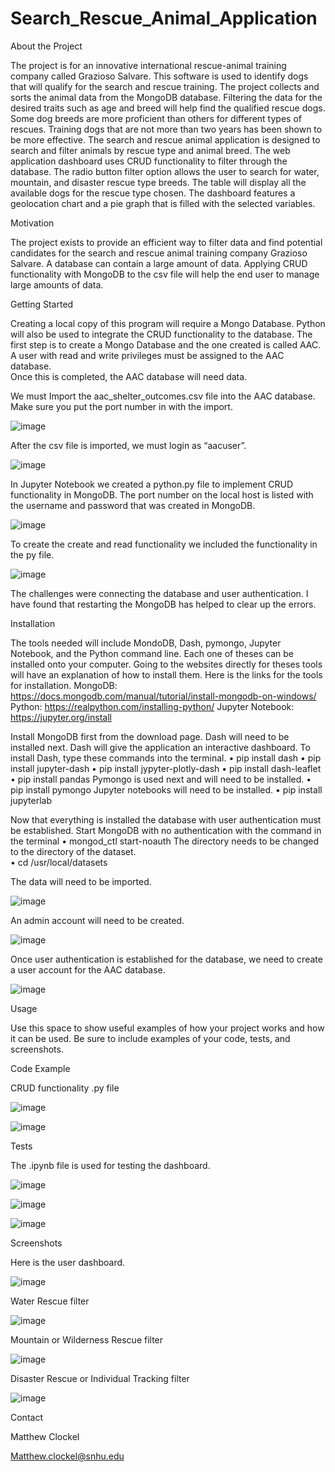 # Search_Rescue_Animal_Application
About the Project

The project is for an innovative international rescue-animal training company called Grazioso Salvare.  This software is used to identify dogs that will qualify for the search and rescue training.  The project collects and sorts the animal data from the MongoDB database.  Filtering the data for the desired traits such as age and breed will help find the qualified rescue dogs.   Some dog breeds are more proficient than others for different types of rescues.  Training dogs that are not more than two years has been shown to be more effective.
The search and rescue animal application is designed to search and filter animals by rescue type and animal breed.  The web application dashboard uses CRUD functionality to filter through the database.  The radio button filter option allows the user to search for water, mountain, and disaster rescue type breeds.  The table will display all the available dogs for the rescue type chosen.  The dashboard features a geolocation chart and a pie graph that is filled with the selected variables. 

Motivation

The project exists to provide an efficient way to filter data and find potential candidates for the search and rescue animal training company Grazioso Salvare.  A database can contain a large amount of data.  Applying CRUD functionality with MongoDB to the csv file will help the end user to manage large amounts of data.

Getting Started

Creating a local copy of this program will require a Mongo Database.  Python will also be used to integrate the CRUD functionality to the database.  The first step is to create a Mongo Database and the one created is called AAC.  A user with read and write privileges must be assigned to the AAC database.  
Once this is completed, the AAC database will need data. 

 We must Import the aac_shelter_outcomes.csv file into the AAC database.  Make sure you put the port number in with the import.
 
 ![image](https://user-images.githubusercontent.com/35537679/130328182-392f5093-b40c-4b48-a2e7-3188a0a695f5.png)

After the csv file is imported, we must login as “aacuser”.

![image](https://user-images.githubusercontent.com/35537679/130328191-c2d5b0af-a50a-493f-97b5-0196a836363e.png)

In Jupyter Notebook we created a python.py file to implement CRUD functionality in MongoDB.  The port number on the local host is listed with the username and password that was created in MongoDB.

![image](https://user-images.githubusercontent.com/35537679/130328197-ebc0e0d5-1e53-4b7a-ad28-0b45885c5d97.png)

To create the create and read functionality we included the functionality in the py file.

![image](https://user-images.githubusercontent.com/35537679/130328206-416d56cd-ee06-4a38-bfb4-4c069482e1b2.png)

The challenges were connecting the database and user authentication.  I have found that restarting the MongoDB has helped to clear up the errors.

Installation

The tools needed will include MondoDB, Dash, pymongo, Jupyter Notebook, and the Python command line.  Each one of theses can be installed onto your computer.  Going to the websites directly for theses tools will have an explanation of how to install them.  Here is the links for the tools for installation.
MongoDB:
https://docs.mongodb.com/manual/tutorial/install-mongodb-on-windows/
Python:
https://realpython.com/installing-python/
Jupyter Notebook:
https://jupyter.org/install

Install MongoDB first from the download page.  Dash will need to be installed next.  Dash will give the application an interactive dashboard. To install Dash, type these commands into the terminal.
•	pip install dash
•	pip install jupyter-dash
•	pip install jypyter-plotly-dash
•	pip install dash-leaflet
•	pip install pandas
Pymongo is used next and will need to be installed.
•	pip install pymongo
Jupyter notebooks will need to be installed.
•	pip install jupyterlab

Now that everything is installed the database with user authentication must be established.
Start MongoDB with no authentication with the command in the terminal
•	mongod_ctl start-noauth
The directory needs to be changed to the directory of the dataset.  
•	cd /usr/local/datasets

The data will need to be imported.

![image](https://user-images.githubusercontent.com/35537679/130328225-ff486da7-6619-4d5f-a81b-cace2752d372.png)

An admin account will need to be created.

![image](https://user-images.githubusercontent.com/35537679/130328228-6ad99a50-370e-4da0-9973-53aac5647b9d.png)

Once user authentication is established for the database, we need to create a user account for the AAC database.

![image](https://user-images.githubusercontent.com/35537679/130328239-70468551-76ee-466a-9cd1-fbdb354bacad.png)

Usage

Use this space to show useful examples of how your project works and how it can be used. Be sure to include examples of your code, tests, and screenshots.

Code Example

CRUD functionality .py file

![image](https://user-images.githubusercontent.com/35537679/130328250-4c28a66e-ab90-43b5-be22-928bef9063d8.png)

![image](https://user-images.githubusercontent.com/35537679/130328255-1020a588-f87a-4f88-93f4-0e8d4b970ed9.png)

Tests

The .ipynb file is used for testing the dashboard.

![image](https://user-images.githubusercontent.com/35537679/130328263-500f2c24-7e1a-49b6-b52f-e9d6a175f645.png)

![image](https://user-images.githubusercontent.com/35537679/130328267-a131bbd5-3c35-4a2e-b9f2-77f6bfaf4174.png)

![image](https://user-images.githubusercontent.com/35537679/130328272-4ed621e9-ff58-4311-8ace-41fc49e9edf2.png)

Screenshots

Here is the user dashboard.

![image](https://user-images.githubusercontent.com/35537679/130328282-07e997fa-61eb-4126-835d-6cb75527adff.png)

Water Rescue filter

![image](https://user-images.githubusercontent.com/35537679/130328285-9d5a6d09-66df-4382-a1a9-7e4b6725bec5.png)

Mountain or Wilderness Rescue filter

![image](https://user-images.githubusercontent.com/35537679/130328288-475f4791-c5b9-4fde-9154-34a0df607b97.png)

Disaster Rescue or Individual Tracking filter

![image](https://user-images.githubusercontent.com/35537679/130328309-8ba5fb2d-007d-4ff9-b168-ff278476839a.png)

Contact

Matthew Clockel

Matthew.clockel@snhu.edu
